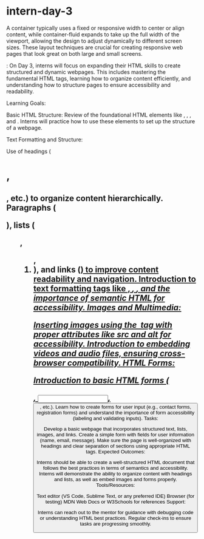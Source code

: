 # intern-day-3
A container typically uses a fixed or responsive width to center or align content, while container-fluid expands to take up the full width of the viewport, allowing the design to adjust dynamically to different screen sizes. These layout techniques are crucial for creating responsive web pages that look great on both large and small screens.

: On Day 3, interns will focus on expanding their HTML skills to create structured and dynamic webpages. This includes mastering the fundamental HTML tags, learning how to organize content efficiently, and understanding how to structure pages to ensure accessibility and readability.

Learning Goals:

Basic HTML Structure: Review of the foundational HTML elements like <!DOCTYPE html>, <html>, <head>, and <body>. Interns will practice how to use these elements to set up the structure of a webpage.

Text Formatting and Structure:

Use of headings (<h1>, <h2>, etc.) to organize content hierarchically.
Paragraphs (<p>), lists (<ul>, <ol>, <li>), and links (<a href="...">) to improve content readability and navigation.
Introduction to text formatting tags like <b>, <i>, <u>, and the importance of semantic HTML for accessibility.
Images and Multimedia:

Inserting images using the <img> tag with proper attributes like src and alt for accessibility.
Introduction to embedding videos and audio files, ensuring cross-browser compatibility.
HTML Forms:

Introduction to basic HTML forms (<form>, <input>, <button>, etc.).
Learn how to create forms for user input (e.g., contact forms, registration forms) and understand the importance of form accessibility (labeling and validating inputs).
Tasks:

Develop a basic webpage that incorporates structured text, lists, images, and links.
Create a simple form with fields for user information (name, email, message).
Make sure the page is well-organized with headings and clear separation of sections using appropriate HTML tags.
Expected Outcomes:

Interns should be able to create a well-structured HTML document that follows the best practices in terms of semantics and accessibility.
Interns will demonstrate the ability to organize content with headings and lists, as well as embed images and forms properly.
Tools/Resources:

Text editor (VS Code, Sublime Text, or any preferred IDE)
Browser (for testing)
MDN Web Docs or W3Schools for references
Support:

Interns can reach out to the mentor for guidance with debugging code or understanding HTML best practices.
Regular check-ins to ensure tasks are progressing smoothly.
